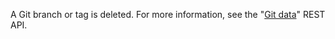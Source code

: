 A Git branch or tag is deleted. For more information, see the "[Git data](/rest/reference/git)" REST API.
